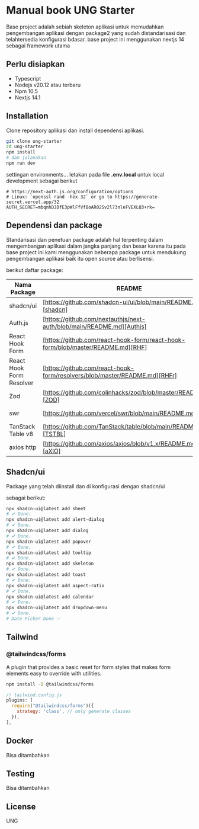 # Manual book UNG Starter

Base project adalah sebiah skeleton aplikasi untuk memudahkan pengembangan aplikasi dengan
package2 yang sudah distandarisasi dan telahtersedia konfigurasi bdasar.
base project ini menggunakan nextjs 14 sebagai framework utama

## Perlu disiapkan

- Typescript
- Nodejs v20.12 atau terbaru
- Npm 10.5
- Nextjs 14.1

## Installation

Clone repository aplikasi dan install dependensi aplikasi.

```sh
git clone ung-starter
cd ung-starter
npm install
# dan jalanakan
npm run dev
```

settingan environments...
letakan pada file **.env.local** untuk local development
sebagai berikut

```env
# https://next-auth.js.org/configuration/options
# Linux: `openssl rand -hex 32` or go to https://generate-secret.vercel.app/32
AUTH_SECRET=mbqnhDJDfE3pWlFfVfBoAR02Sv2l73nleFVEXLQ3+rk=
```

## Dependensi dan package

Standarisasi dan penetuan package adalah hal terpenting dalam mengembangan aplikasi dalam jangka panjang dan besar karena itu pada base project ini kami menggunakan beberapa package untuk mendukung pengembangan aplikasi baik itu open source atau berlisensi.

berikut daftar package:

| Nama Package | README | Example |
| ------ | ------ | ------ |
| shadcn/ui | [https://github.com/shadcn-ui/ui/blob/main/README.md][shadcn] | |
| Auth.js | [https://github.com/nextauthjs/next-auth/blob/main/README.md][Authjs] | |
| React Hook Form | [https://github.com/react-hook-form/react-hook-form/blob/master/README.md][RHF] | |
| React Hook Form Resolver | [https://github.com/react-hook-form/resolvers/blob/master/README.md][RHFr] | |
| Zod | [https://github.com/colinhacks/zod/blob/master/README.md][ZOD] | |
| swr | [https://github.com/vercel/swr/blob/main/README.md][SWR] | [https://github.com/vercel/swr/blob/main/examples/axios-typescript/libs/useRequest.ts][swrEx] |
| TanStack Table v8 | [https://github.com/TanStack/table/blob/main/README.md][TSTBL] | |
| axios http | [https://github.com/axios/axios/blob/v1.x/README.md][aXIO] | [https://github.com/vercel/swr/blob/main/examples/axios-typescript/libs/useRequest.ts][aXIOtE] |

## Shadcn/ui

Package yang telah diinstall dan di konfigurasi dengan shadcn/ui

sebagai berikut:


```sh
npx shadcn-ui@latest add sheet
# ✔ Done.
npx shadcn-ui@latest add alert-dialog
# ✔ Done.
npx shadcn-ui@latest add dialog
# ✔ Done.
npx shadcn-ui@latest add popover
# ✔ Done.
npx shadcn-ui@latest add tooltip
# ✔ Done.
npx shadcn-ui@latest add skeleton
# ✔ Done.
npx shadcn-ui@latest add toast
# ✔ Done.
npx shadcn-ui@latest add aspect-ratio
# ✔ Done.
npx shadcn-ui@latest add calendar
# ✔ Done.
npx shadcn-ui@latest add dropdown-menu
# ✔ Done.
# Date Picker Done ✅
```

## Tailwind

### @tailwindcss/forms

A plugin that provides a basic reset for form styles that makes form elements easy to override with utilities.


```sh
npm install -D @tailwindcss/forms
```

```js
// tailwind.config.js
plugins: [
  require("@tailwindcss/forms")({
    strategy: 'class', // only generate classes
  }),
],
```

## Docker

Bisa ditambahkan

## Testing

Bisa ditambahkan

## License

UNG


[//]: # (Catatan)

   [node.js]: <https://nodejs.org/en>
   [Typescript]: <https://www.typescriptlang.org/>
   [Next.js]: <https://nextjs.org/>

   [shadcn]: <https://github.com/shadcn-ui/ui/blob/main/README.md>
   [Authjs]: <https://github.com/nextauthjs/next-auth/blob/main/README.md>
   [RHF]: <https://github.com/react-hook-form/react-hook-form/blob/master/README.md>
   [RHFr]: <https://github.com/react-hook-form/resolvers/blob/master/README.md>
   [ZOD]: <https://github.com/colinhacks/zod/blob/master/README.md>
   [SWR]: <https://github.com/vercel/swr/blob/main/README.md>
   [TSTBL]: <https://github.com/TanStack/table/blob/main/README.md>
   [swrEx]: <https://github.com/vercel/swr/blob/main/examples/axios-typescript/libs/useRequest.ts>
   [aXio]: <https://github.com/axios/axios/blob/v1.x/README.md>
   [aXIOtE]: <https://github.com/vercel/swr/blob/main/examples/axios-typescript/libs/useRequest.ts>
